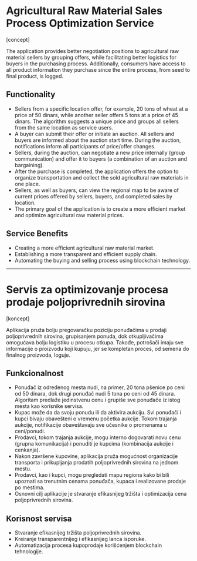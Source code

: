 # Agricultural Raw Material Sales Process Optimization Service

[concept]

The application provides better negotiation positions to agricultural raw material sellers by grouping offers, while facilitating better logistics for buyers in the purchasing process. Additionally, consumers have access to all product information they purchase since the entire process, from seed to final product, is logged.

## Functionality

- Sellers from a specific location offer, for example, 20 tons of wheat at a price of 50 dinars, while another seller offers 5 tons at a price of 45 dinars. The algorithm suggests a unique price and groups all sellers from the same location as service users.
- A buyer can submit their offer or initiate an auction. All sellers and buyers are informed about the auction start time. During the auction, notifications inform all participants of price/offer changes.
- Sellers, during the auction, can negotiate a new price internally (group communication) and offer it to buyers (a combination of an auction and bargaining).
- After the purchase is completed, the application offers the option to organize transportation and collect the sold agricultural raw materials in one place.
- Sellers, as well as buyers, can view the regional map to be aware of current prices offered by sellers, buyers, and completed sales by location.
- The primary goal of the application is to create a more efficient market and optimize agricultural raw material prices.

## Service Benefits

- Creating a more efficient agricultural raw material market.
- Establishing a more transparent and efficient supply chain.
- Automating the buying and selling process using blockchain technology.

-----------------------------------------------------------------------------------

# Servis za optimizovanje procesa prodaje poljoprivrednih sirovina

[koncept]

Aplikacija pruža bolju pregovaračku poziciju ponuđačima u prodaji poljoprivrednih sirovina, grupisanjem ponuda, dok otkupljivačima omogućava bolju logistiku u procesu otkupa. Takođe, potrošači imaju sve informacije o proizvodu koji kupuju, jer se kompletan proces, od semena do finalnog proizvoda, loguje.

## Funkcionalnost

- Ponuđač iz određenog mesta nudi, na primer, 20 tona pšenice po ceni od 50 dinara, dok drugi ponuđač nudi 5 tona po ceni od 45 dinara. Algoritam predlaže jedinstvenu cenu i grupiše sve ponuđače iz istog mesta kao korisnike servisa.
- Kupac može da da svoju ponudu ili da aktivira aukciju. Svi ponuđači i kupci bivaju obavešteni o vremenu početka aukcije. Tokom trajanja aukcije, notifikacije obaveštavaju sve učesnike o promenama u ceni/ponudi.
- Prodavci, tokom trajanja aukcije, mogu interno dogovarati novu cenu (grupna komunikacija) i ponuditi je kupcima (kombinacija aukcije i cenkanja).
- Nakon završene kupovine, aplikacija pruža mogućnost organizacije transporta i prikupljanja prodatih poljoprivrednih sirovina na jednom mestu.
- Prodavci, kao i kupci, mogu pregledati mapu regiona kako bi bili upoznati sa trenutnim cenama ponuđača, kupaca i realizovane prodaje po mestima.
- Osnovni cilj aplikacije je stvaranje efikasnijeg tržišta i optimizacija cena poljoprivrednih sirovina.

## Korisnost servisa

- Stvaranje efikasnijeg tržišta poljoprivrednih sirovina.
- Kreiranje transparentnijeg i efikasnijeg lanca isporuke.
- Automatizacija procesa kupoprodaje korišćenjem blockchain tehnologije.

